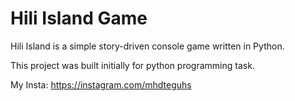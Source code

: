 # Hili Island Game
Hili Island is a simple story-driven console game written in Python.

This project was built initially for python programming task.

My Insta: https://instagram.com/mhdteguhs
